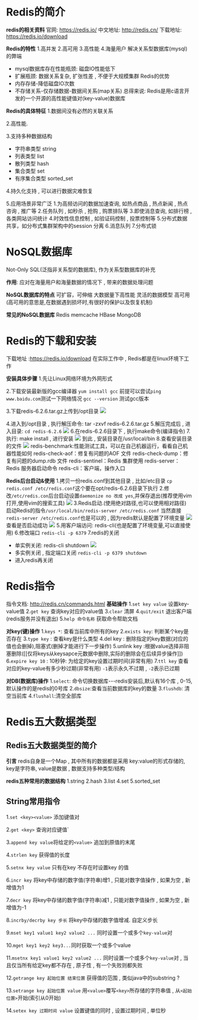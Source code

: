 # Redis的简介
**redis的相关资料**
官网: https://redis.io/
中文地址: http://redis.cn/
下载地址: https://redis.io/download

**Redis的特性**
1.高并发 2.高可用 3.高性能 4.海量用户 解决关系型数据库(mysql)的弊端
* mysql数据库存在性能瓶颈: 磁盘IO性能低下
* 扩展瓶颈: 数据关系复杂, 扩张性差 , 不便于大规模集群
Redis的优势
* 内存存储-降低磁盘IO次数
* 不存储关系-仅存储数据-数据间关系(map关系)
总得来说: Redis是用c语言开发的一个开源的高性能键值对(key-value)数据库

**Redis的具体特征**
1.数据间没有必然的关联关系

2.高性能.

3.支持多种数据结构
* 字符串类型 string
* 列表类型 list
* 散列类型 hash
* 集合类型 set
* 有序集合类型 sorted_set

4.持久化支持 , 可以进行数据灾难恢复

5.应用场景非常广泛
1.为高频访问的数据加速查询, 如热点商品 , 热点新闻 , 热点咨询 , 推广等
2.任务队列 , 如秒杀 , 抢购 , 购票排队等
3.即使消息查询, 如排行榜 , 各类网站访问统计
4.时效性信息控制 , 如验证码控制 , 投票控制等
5.分布式数据共享，如分布式集群架构中的session 分离
6.消息队列
7.分布式锁
# NoSQL数据库
Not-Only SQL(泛指非关系型的数据库), 作为关系型数据库的补充

**作用**: 应对在海量用户和海量数据的情况下 , 带来的数据处理问题

**NoSQL数据库的特点**
可扩容，可伸缩
大数据量下高性能
灵活的数据模型
高可用 (高可用的意思是,在数据遇到损坏时,有很好的保护以及恢复机制)

**常见的NoSQL数据库**
Redis  memcache  HBase MongoDB
# Redis的下载和安装
下载地址 :https://redis.io/download
在实际工作中 , Redis都是在linux环境下工作

**安装具体步骤**
1.先让Linux网络环境为外网形式

2.下载安装最新版的gcc编译器
`yum install gcc` 前提可以尝试`ping www.baidu.com`测试一下网络情况
`gcc --version` 测试gcc版本

3.下载redis-6.2.6.tar.gz上传到/opt目录
![](assest/Pasted%20image%2020241010202454.png)

4.进入到/opt目录 , 执行解压命令: tar -zxvf redis-6.2.6.tar.gz
5.解压完成后 , 进入目录: `cd redis-6.2.6`
![](assest/{BC00EEAC-9C0C-4DA6-A9D1-A7AA37DBA04F}.png)
6.在redis-6.2.6目录下 , 执行make命令(编译指令)
7.执行: make install , 进行安装
![](assest/Pasted%20image%2020241010203442.png)
到此 , 安装目录在/usr/local/bin
8.查看安装目录的文件
![](assest/{99A5CE21-D231-467D-8C5C-A73DBDD9BD59}.png)
redis-benchmark:性能测试工具，可以在自己机器运行，看看自己机器性能如何
redis-check-aof：修复有问题的AOF 文件
redis-check-dump：修复有问题的dump.rdb 文件
redis-sentinel：Redis 集群使用
redis-server：Redis 服务器启动命令
redis-cli：客户端，操作入口

**Redis后台启动&使用**
1.拷贝一份redis.conf到其他目录 , 比如/etc目录 
`cp redis.conf /etc/redis.conf`这个要在opt/redis-6.2.6目录下执行
2.修改`/etc/redis.con`后台启动设置`daemonize no 改成 yes`,并保存退出(推荐使用vim打开,使用vim的搜索工具)
![](assest/Pasted%20image%2020241010205653.png)
3.Redis启动.(使用绝对路径,也可以使用相对路径)
启动Redis的指令`/usr/local/bin/redis-server /etc/redis.conf`
当然直接`redis-server /etc/redis.conf`也是可以的 , 因为redis默认是配置了环境变量
![](assest/{3E2E0CA7-B0F1-4BF1-8A4C-09514F894E5C}.png)查看是否启动成功
![](assest/Pasted%20image%2020241010210619.png)
5.用客户端访问: redis-cli(也是配置了环境变量,可以直接使用)
6.修改端口
`redis-cli -p 6379`
7.redis的关闭
* 单实例关闭: redis-cli shutdown
![](assest/Pasted%20image%2020241010211205.png)
* 多实例关闭 , 指定端口关闭 `redis-cli -p 6379 shutdown`
* 进入redis再关闭
# Redis指令
指令文档: http://redis.cn/commands.html
**基础操作**
1.`set key value` 设置key-value值
2.`get key` 查询key对应的value值
3.`clear` 清屏
4.`quit/exit` 退出客户端(redis服务并没有退出)
5.`help 命令名称` 获取命令帮助文档

**对key(键)操作**
1.`keys *`: 查看当前库中所有的key
2.`exists key`: 判断某个key是否存在
3.`type key` : 查看key是什么类型
4.del key : 删除指定的key数据(对应的值也会删掉),阻塞式(删掉才能进行下一步操作)
5.unlink key :根据value选择非阻塞删除([[仅将keys从keysapce元数据中删除,实际的删除会在后续异步操作]])
6.`expire key 10` : 10秒钟: 为给定的key设置过期时间(非常有用)
7.`ttl key` 查看对应的key-value有多少秒过期(非常有用) `-1`表示永久不过期 , `-2`表示已过期

**对DB(数据库)操作**
1.`select`: 命令切换数据库---redis安装后,默认有16个库 , 0-15,默认操作的是redis的0号库
2.`dbsize`:查看当前数据库的key的数量
3.`flushdb`: 清空当前库
4.`flushall`:清空全部库
# Redis五大数据类型
## Redis五大数据类型的简介
**引言**
redis自身是一个Map , 其中所有的数据都是采用 key:value的形式存储的, 
key是字符串, value是数据 , 数据支持多种类型/结构

**redis五种常用的数据结构**
1.string
2.hash
3.list
4.set
5.sorted_set
## String常用指令
1.`set <key><value>`  添加键值对

2.`get <key>` 查询对应键值`

3.`append key value`将给定的`<value>` 追加到原值的末尾

4.`strlen key` 获得值的长度

5.`setnx key value`  只有在key 不存在时设置key 的值 

6.`incr key` 将key中存储的数字值(字符串)增1 , 只能对数字值操作 , 如果为空 , 新增值为1 

7.`decr key` 将key中存储的数字值(字符串)减1 , 只能对数字值操作 , 如果为空 , 新增值为-1

8.`incrby/decrby key 步长` 将key中存储的数字值增减. 自定义步长

9.`mset key1 value1 key2 value2 ...` 同时设置一个或多个`key-value`对

10.`mget key1 key2 key3...`同时获取一个或多个value

11.`msetnx key1 value1 key2 value2 ...` 同时设置一个或多个`key-value`对 , 当且仅当所有给定key都不存在 , 原子性 , 有一个失败则都失败

12.`getrange key 起始位置 结束位置` 获得值的范围 , 类似java中的substring ?

13.`setrange key 起始位置 value` 用`<value>`覆写`<key>`所存储的字符串值 , 从`<起始位置>`开始(索引从0开始)

14.`setex key 过期时间 value` 设置键值的同时 , 设置过期时间 , 单位秒



